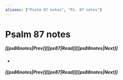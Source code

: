 ```yaml
---
aliases: ["Psalm 87 notes", "Ps. 87 notes"]
---
```

# Psalm 87 notes
##### <span class=arrow-left></span>[[ps86notes|Prev]]<span class=navigation-separator></span>[[ps87|Read]]<span class=navigation-separator></span>[[ps88notes|Next]]<span class=arrow-right></span>
- 
##### <span class=arrow-left></span>[[ps86notes|Prev]]<span class=navigation-separator></span>[[ps87|Read]]<span class=navigation-separator></span>[[ps88notes|Next]]<span class=arrow-right></span>